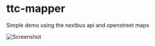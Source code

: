 ttc-mapper
==========

Simple demo using the nextbus api and openstreet maps

![Screenshot](http://monicao.s3.amazonaws.com/ttc-mapper.png)
